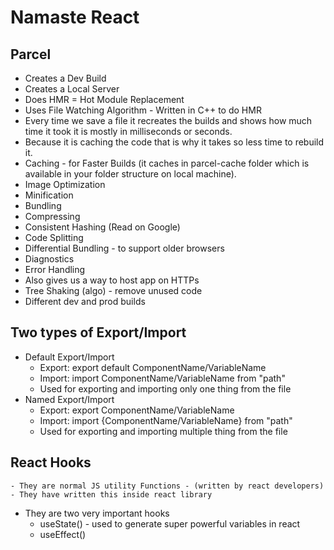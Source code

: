 # Namaste React

## Parcel

- Creates a Dev Build
- Creates a Local Server
- Does HMR = Hot Module Replacement
- Uses File Watching Algorithm - Written in C++ to do HMR
- Every time we save a file it recreates the builds    and shows how much time it took it is mostly in milliseconds or seconds.
- Because it is caching the code that is why it takes so less time to rebuild it.
- Caching - for Faster Builds (it caches in parcel-cache folder which is available in your folder structure on local machine).
- Image Optimization
- Minification
- Bundling
- Compressing
- Consistent Hashing (Read on Google)
- Code Splitting
- Differential Bundling - to support older browsers
- Diagnostics
- Error Handling
- Also gives us a way to host app on HTTPs
- Tree Shaking (algo) - remove unused code
- Different dev and prod builds

## Two types of Export/Import

- Default Export/Import
  - Export: export default ComponentName/VariableName
  - Import: import ComponentName/VariableName from "path"
  - Used for exporting and importing only one thing from the file
- Named Export/Import
  - Export: export ComponentName/VariableName
  - Import: import {ComponentName/VariableName} from "path"
  - Used for exporting and importing multiple thing from the file

## React Hooks

    - They are normal JS utility Functions - (written by react developers)
    - They have written this inside react library

- They are two very important hooks
  - useState() - used to generate super powerful variables in react
  - useEffect()
